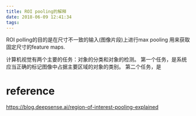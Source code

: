 ```yaml
---
title: ROI pooling的解释
date: 2018-06-09 12:41:34
tags:
---
```



ROI polling的目的是在尺寸不一致的输入(图像片段)上进行max pooling 用来获取固定尺寸的feature maps.

计算机视觉有两个主要的任务：对象的分类和对象的检测。
第一个任务，是系统应当正确的标记图像中占据主要区域的对象的类别。
第二个任务，是



# reference
https://blog.deepsense.ai/region-of-interest-pooling-explained